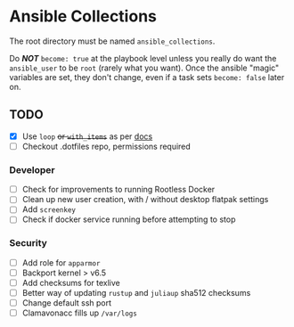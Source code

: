 # Ansible Collections

The root directory must be named `ansible_collections`.

Do ***NOT*** `become: true` at the playbook level unless you really do want the `ansible_user` to be `root` (rarely what you want). Once the ansible "magic" variables are set, they don't change, even if a task sets `become: false` later on.

## TODO

- [X] Use `loop` ~~or `with_items`~~ as per [docs](https://docs.ansible.com/ansible/latest/playbook_guide/playbooks_loops.html#comparing-loop-and-with)
- [ ] Checkout .dotfiles repo, permissions required

### Developer

- [ ] Check for improvements to running Rootless Docker
- [ ] Clean up new user creation, with / without desktop flatpak settings
- [ ] Add `screenkey`
- [ ] Check if docker service running before attempting to stop

### Security

- [ ] Add role for `apparmor`
- [ ] Backport kernel > v6.5
- [ ] Add checksums for texlive
- [ ] Better way of updating `rustup` and `juliaup` sha512 checksums
- [ ] Change default ssh port
- [ ] Clamavonacc fills up `/var/logs`

